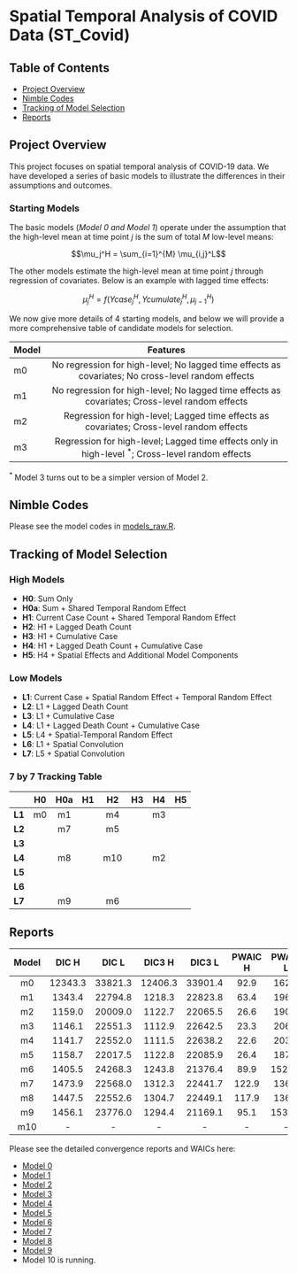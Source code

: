 # Spatial Temporal Analysis of COVID Data (ST_Covid)

## Table of Contents
- [Project Overview](#project-overview)
- [Nimble Codes](#nimble-codes)
- [Tracking of Model Selection](#tracking-of-model-selection)
- [Reports](#reports)

## Project Overview

This project focuses on spatial temporal analysis of COVID-19 data. We have developed a series of basic models to illustrate the differences in their assumptions and outcomes.  

### Starting Models 
The basic models (*Model 0 and Model 1*) operate under the assumption that the high-level mean at time point $j$ is the sum of total $M$ low-level means: 

$$\mu_j^H = \sum_{i=1}^{M} \mu_{i,j}^L$$

The other models estimate the high-level mean at time point $j$ through regression of covariates. Below is an example with lagged time effects: 

$$\mu_j^H = f(Ycase_{j}^H, Ycumulate_{j}^H, \mu_{j-1}^H)$$

We now give more details of 4 starting models, and below we will provide a more comprehensive table of candidate models for selection.

| Model | Features |
|-------|:--------:|
| m0 | No regression for high-level; No lagged time effects as covariates; No cross-level random effects |
| m1 | No regression for high-level; No lagged time effects as covariates; Cross-level random effects |
| m2 | Regression for high-level; Lagged time effects as covariates; Cross-level random effects | 
| m3 | Regression for high-level; Lagged time effects only in high-level ${}^*$; Cross-level random effects | 

${}^*$ Model 3 turns out to be a simpler version of Model 2.

## Nimble Codes

Please see the model codes in [models_raw.R](https://github.com/Sijianf/ST_Covid/blob/main/codes/models_raw.R).  

## Tracking of Model Selection

### High Models
- **H0**: Sum Only
- **H0a**: Sum + Shared Temporal Random Effect
- **H1**: Current Case Count + Shared Temporal Random Effect
- **H2**: H1 + Lagged Death Count
- **H3**: H1 + Cumulative Case
- **H4**: H1 + Lagged Death Count + Cumulative Case
- **H5**: H4 + Spatial Effects and Additional Model Components

### Low Models
- **L1**: Current Case + Spatial Random Effect + Temporal Random Effect
- **L2**: L1 + Lagged Death Count
- **L3**: L1 + Cumulative Case
- **L4**: L1 + Lagged Death Count + Cumulative Case
- **L5**: L4 + Spatial-Temporal Random Effect
- **L6**: L1 + Spatial Convolution
- **L7**: L5 + Spatial Convolution

### 7 by 7 Tracking Table

|         |  **H0**  |  **H0a** |  **H1**  |  **H2**  |  **H3**  |  **H4**  |  **H5**  |
|:-------:|:--------:|:--------:|:--------:|:--------:|:--------:|:--------:|:--------:|
| **L1**  |    m0    |    m1    |          |    m4    |          |    m3    |          |
| **L2**  |          |    m7    |          |    m5    |          |          |          |
| **L3**  |          |          |          |          |          |          |          |
| **L4**  |          |    m8    |          |    m10   |          |    m2    |          |
| **L5**  |          |          |          |          |          |          |          |
| **L6**  |          |          |          |          |          |          |          |
| **L7**  |          |    m9    |          |    m6    |          |          |          |

## Reports


| Model |  DIC H  |   DIC L  |  DIC3 H  |  DIC3 L  |  PWAIC H |  PWAIC L |  WAIC H  |  WAIC L  |
|:-----:|:-------:|:--------:|:--------:|:--------:|:--------:|:--------:|:--------:|:--------:|
|  m0   | 12343.3 |  33821.3 | 12406.3  | 33901.4  |  92.9    |  162.8   | 12411.1  | 33906.4  |
|  m1   | 1343.4  |  22794.8 | 1218.3   | 22823.8  |  63.4    |  196.0   | 1258.2   | 22835.7  |
|  m2   | 1159.0  |  20009.0 | 1122.7   | 22065.5  |  26.6    |  190.6   | 1136.4   | 22078.4  |
|  m3   | 1146.1  |  22551.3 | 1112.9   | 22642.5  |  23.3    |  206.4   | 1124.7   | 22656.2  |
|  m4   | 1141.7  |  22552.0 | 1111.5   | 22638.2  |  22.6    |  203.6   | 1122.8   | 22651.9  |
|  m5   | 1158.7  |  22017.5 | 1122.8   | 22085.9  |  26.4    |  187.0   | 1136.2   | 22098.6  |
|  m6   | 1405.5  |  24268.3 | 1243.8   | 21376.4  |  89.9    |  1524.8  | 1312.6   | 22101.5  |
|  m7   | 1473.9  |  22568.0 | 1312.3   | 22441.7  |  122.9   |  136.6   | 1407.7   | 22448.2  |
|  m8   | 1447.5  |  22552.6 | 1304.7   | 22449.1  |  117.9   |  136.0   | 1395.5   | 22455.2  |
|  m9   | 1456.1  |  23776.0 | 1294.4   | 21169.1  |  95.1    |  1535.9  | 1362.5   | 21913.2  |
|  m10  |    -    |     -    |    -     |     -    |     -    |     -    |     -    |     -    |

Please see the detailed convergence reports and WAICs here: 

- [Model 0](https://sijianf.github.io/ST_Covid/pages/Report_Aug_m0.html)
- [Model 1](https://sijianf.github.io/ST_Covid/pages/Report_Aug_m1.html)
- [Model 2](https://sijianf.github.io/ST_Covid/pages/Report_Aug_m2.html)
- [Model 3](https://sijianf.github.io/ST_Covid/pages/Report_Aug_m3.html)
- [Model 4](https://sijianf.github.io/ST_Covid/pages/Report_Aug_m4.html)
- [Model 5](https://sijianf.github.io/ST_Covid/pages/Report_Aug_m5.html)
- [Model 6](https://sijianf.github.io/ST_Covid/pages/Report_Aug_m6.html)
- [Model 7](https://sijianf.github.io/ST_Covid/pages/Report_Aug_m7.html)
- [Model 8](https://sijianf.github.io/ST_Covid/pages/Report_Aug_m8.html)
- [Model 9](https://sijianf.github.io/ST_Covid/pages/Report_Aug_m9.html)
- Model 10 is running.  





